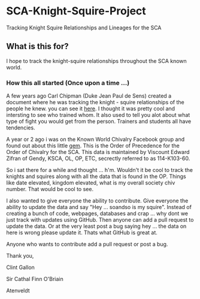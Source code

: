 # SCA-Knight-Squire-Project

Tracking Knight Squire Relationships and Lineages for the SCA

## What is this for?

I hope to track the knight-squire relationships throughout the SCA known world.

### How this all started (Once upon a time ...)

A few years ago Carl Chipman (Duke Jean Paul de Sens) created a document where he was tracking the knight - squire relationships of the people he knew. you can see it [here](http://chivalry.ansteorra.org/new/knm.pl). I thought it was pretty cool and intersting to see who trained whom. It also used to tell you alot about what type of fight you would get from the person. Trainers and students all have tendencies.

A year or 2 ago i was on the Known World Chivalry Facebook group and found out about this little [gem](http://www.whitebelt.com/CHIVPROJECT/). This is the Order of Precedence for the Order of Chivalry for the SCA. This data is maintained by Viscount Edward Zifran of Gendy, KSCA, OL, OP, ETC, secrectly referred to as 114-K103-60.

So i sat there for a while and thought ... h'm. Wouldn't it be cool to track the knights and squires along with all the data that is found in the OP. Things like date elevated, kingdom elevated, what is my overall society chiv number.  That would be cool to see.

I also wanted to give everyone the ability to contribute. Give everyone the ability to update the data and say "Hey ... soandso is my squire". Instead of creating a bunch of code, webpages, databases and crap ... why dont we just track with updates using GitHub. Then anyone can add a pull request to update the data. Or at the very least post a bug saying hey ... the data on here is wrong please update it. Thats what GitHub is great at.

Anyone who wants to contribute add a pull request or post a bug.

Thank you,

Clint Gallon

Sir Cathal Finn O'Briain

Atenveldt

